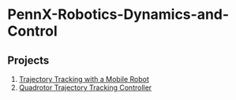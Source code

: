 # PennX-Robotics-Dynamics-and-Control

## Projects
1. [Trajectory Tracking with a Mobile Robot](Mobile-Robot-Control)
2. [Quadrotor Trajectory Tracking Controller](Quadrotor-Control)
